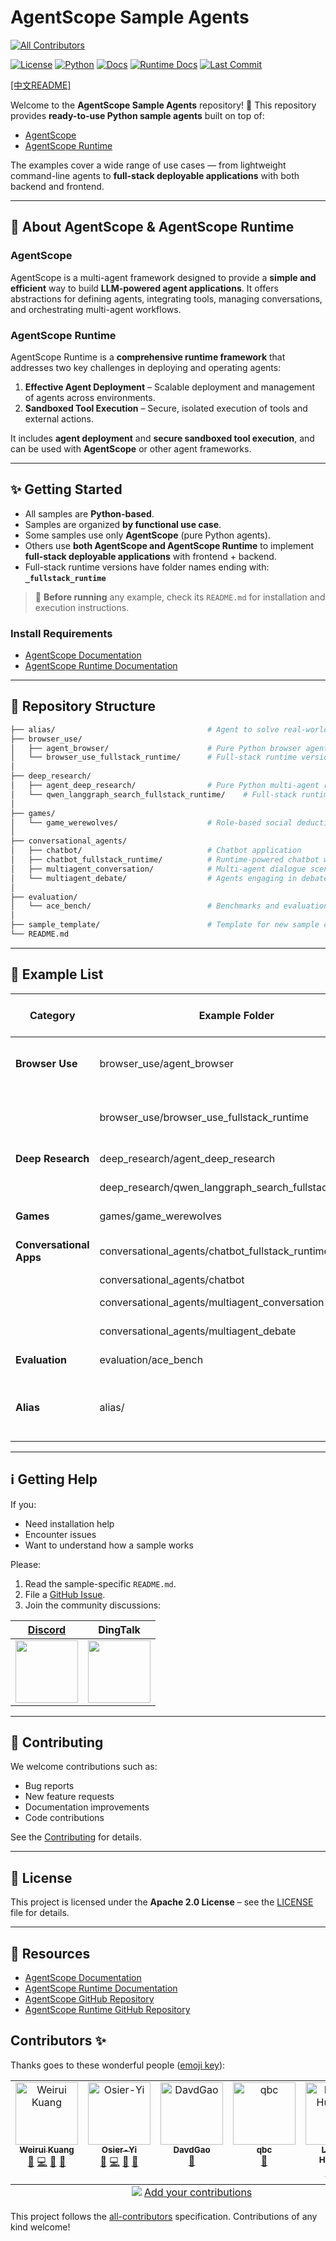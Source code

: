# AgentScope Sample Agents

<!-- ALL-CONTRIBUTORS-BADGE:START - Do not remove or modify this section -->
[![All Contributors](https://img.shields.io/badge/all_contributors-5-orange.svg?style=flat-square)](#contributors-)
<!-- ALL-CONTRIBUTORS-BADGE:END -->
[![License](https://img.shields.io/badge/license-Apache%202.0-blue.svg)](https://github.com/agentscope-ai/agentscope-samples/blob/main/LICENSE)
[![Python](https://img.shields.io/badge/python-%3E%3D3.10-blue)](https://www.python.org/)
[![Docs](https://img.shields.io/badge/docs-AgentScope-blue)](https://doc.agentscope.io/)
[![Runtime Docs](https://img.shields.io/badge/docs-AgentScope%20Runtime-red)](https://runtime.agentscope.io/)
[![Last Commit](https://img.shields.io/github/last-commit/agentscope-ai/agentscope-samples)](https://github.com/agentscope-ai/agentscope-samples)

[[中文README]](README_zh.md)

Welcome to the **AgentScope Sample Agents** repository! 🎯
This repository provides **ready-to-use Python sample agents** built on top of:

- [AgentScope](https://github.com/agentscope-ai/agentscope)
- [AgentScope Runtime](https://github.com/agentscope-ai/agentscope-runtime)

The examples cover a wide range of use cases — from lightweight command-line agents to **full-stack deployable applications** with both backend and frontend.

------

## 📖 About AgentScope & AgentScope Runtime

### **AgentScope**

AgentScope is a multi-agent framework designed to provide a **simple and efficient** way to build **LLM-powered agent applications**. It offers abstractions for defining agents, integrating tools, managing conversations, and orchestrating multi-agent workflows.

### **AgentScope Runtime**

AgentScope Runtime is a **comprehensive runtime framework** that addresses two key challenges in deploying and operating agents:

1. **Effective Agent Deployment** – Scalable deployment and management of agents across environments.
2. **Sandboxed Tool Execution** – Secure, isolated execution of tools and external actions.

It includes **agent deployment** and **secure sandboxed tool execution**, and can be used with **AgentScope** or other agent frameworks.

------

## ✨ Getting Started

- All samples are **Python-based**.
- Samples are organized **by functional use case**.
- Some samples use only **AgentScope** (pure Python agents).
- Others use **both AgentScope and AgentScope Runtime** to implement **full-stack deployable applications** with frontend + backend.
- Full-stack runtime versions have folder names ending with:
  **`_fullstack_runtime`**

> 📌 **Before running** any example, check its `README.md` for installation and execution instructions.

### Install Requirements

- [AgentScope Documentation](https://doc.agentscope.io/)
- [AgentScope Runtime Documentation](https://runtime.agentscope.io/)

------

## 🌳 Repository Structure

```bash
├── alias/                                  # Agent to solve real-world problems
├── browser_use/
│   ├── agent_browser/                      # Pure Python browser agent
│   └── browser_use_fullstack_runtime/      # Full-stack runtime version with frontend/backend
│
├── deep_research/
│   ├── agent_deep_research/                # Pure Python multi-agent research
│   └── qwen_langgraph_search_fullstack_runtime/    # Full-stack runtime-enabled research app
│
├── games/
│   └── game_werewolves/                    # Role-based social deduction game
│
├── conversational_agents/
│   ├── chatbot/                            # Chatbot application
│   ├── chatbot_fullstack_runtime/          # Runtime-powered chatbot with UI
│   ├── multiagent_conversation/            # Multi-agent dialogue scenario
│   └── multiagent_debate/                  # Agents engaging in debates
│
├── evaluation/
│   └── ace_bench/                          # Benchmarks and evaluation tools
│
├── sample_template/                        # Template for new sample contributions
└── README.md
```

------

## 📌 Example List

| Category                | Example Folder                                        | Uses AgentScope | Use AgentScope Runtime | Description                                                               |
|-------------------------|-------------------------------------------------------|-----------------|------------------------|---------------------------------------------------------------------------|
| **Browser Use**         | browser_use/agent_browser                             | ✅               | ❌                      | Command-line browser automation using AgentScope                          |
|                         | browser_use/browser_use_fullstack_runtime             | ✅               | ✅                      | Full-stack browser automation with UI & sandbox                           |
| **Deep Research**       | deep_research/agent_deep_research                     | ✅               | ❌                      | Multi-agent research pipeline                                             |
|                         | deep_research/qwen_langgraph_search_fullstack_runtime | ❌               | ✅                      | Full-stack deep research app                                              |
| **Games**               | games/game_werewolves                                 | ✅               | ❌                      | Multi-agent roleplay game                                                 |
| **Conversational Apps** | conversational_agents/chatbot_fullstack_runtime       | ✅               | ✅                      | Chatbot application with frontend/backend                                 |
|                         | conversational_agents/chatbot                         | ✅               | ❌                      |                                                                           |
|                         | conversational_agents/multiagent_conversation         | ✅               | ❌                      | Multi-agent dialogue scenario                                             |
|                         | conversational_agents/multiagent_debate               | ✅               | ❌                      | Agents engaging in debates                                                |
| **Evaluation**          | evaluation/ace_bench                                  | ✅               | ❌                      | Benchmarks with ACE Bench                                                 |
| **Alias**               | alias/                                                | ✅               | ✅                      | Agent application running in sandbox to solve diverse real-world problems |

------

## ℹ️ Getting Help

If you:

- Need installation help
- Encounter issues
- Want to understand how a sample works

Please:

1. Read the sample-specific `README.md`.
2. File a [GitHub Issue](https://github.com/agentscope-ai/agentscope-samples/issues).
3. Join the community discussions:

| [Discord](https://discord.gg/eYMpfnkG8h)                                                                                         | DingTalk                                                                                                                          |
|----------------------------------------------------------------------------------------------------------------------------------|-----------------------------------------------------------------------------------------------------------------------------------|
| <img src="https://gw.alicdn.com/imgextra/i1/O1CN01hhD1mu1Dd3BWVUvxN_!!6000000000238-2-tps-400-400.png" width="100" height="100"> | <img src="https://img.alicdn.com/imgextra/i1/O1CN01LxzZha1thpIN2cc2E_!!6000000005934-2-tps-497-477.png" width="100" height="100"> |

------

## 🤝 Contributing

We welcome contributions such as:

- Bug reports
- New feature requests
- Documentation improvements
- Code contributions

See the [Contributing](https://github.com/agentscope-ai/agentscope-samples/blob/main/CONTRIBUTING.md) for details.

------

## 📄 License

This project is licensed under the **Apache 2.0 License** – see the [LICENSE](https://github.com/agentscope-ai/agentscope-samples/blob/main/LICENSE) file for details.


------

## 🔗 Resources

- [AgentScope Documentation](https://doc.agentscope.io/)
- [AgentScope Runtime Documentation](https://runtime.agentscope.io/)
- [AgentScope GitHub Repository](https://github.com/agentscope-ai/agentscope)
- [AgentScope Runtime GitHub Repository](https://github.com/agentscope-ai/agentscope-runtime)

## Contributors ✨

Thanks goes to these wonderful people ([emoji key](https://allcontributors.org/docs/en/emoji-key)):

<!-- ALL-CONTRIBUTORS-LIST:START - Do not remove or modify this section -->
<!-- prettier-ignore-start -->
<!-- markdownlint-disable -->
<table>
  <tbody>
    <tr>
      <td align="center" valign="top" width="14.28%"><a href="http://weiruikuang.com"><img src="https://avatars.githubusercontent.com/u/39145382?v=4?s=100" width="100px;" alt="Weirui Kuang"/><br /><sub><b>Weirui Kuang</b></sub></a><br /><a href="#maintenance-rayrayraykk" title="Maintenance">🚧</a> <a href="https://github.com/agentscope-ai/agentscope-samples/commits?author=rayrayraykk" title="Code">💻</a> <a href="https://github.com/agentscope-ai/agentscope-samples/pulls?q=is%3Apr+reviewed-by%3Arayrayraykk" title="Reviewed Pull Requests">👀</a> <a href="https://github.com/agentscope-ai/agentscope-samples/commits?author=rayrayraykk" title="Documentation">📖</a></td>
      <td align="center" valign="top" width="14.28%"><a href="https://github.com/Osier-Yi"><img src="https://avatars.githubusercontent.com/u/8287381?v=4?s=100" width="100px;" alt="Osier-Yi"/><br /><sub><b>Osier-Yi</b></sub></a><br /><a href="#maintenance-Osier-Yi" title="Maintenance">🚧</a> <a href="https://github.com/agentscope-ai/agentscope-samples/commits?author=Osier-Yi" title="Code">💻</a> <a href="https://github.com/agentscope-ai/agentscope-samples/pulls?q=is%3Apr+reviewed-by%3AOsier-Yi" title="Reviewed Pull Requests">👀</a> <a href="https://github.com/agentscope-ai/agentscope-samples/commits?author=Osier-Yi" title="Documentation">📖</a></td>
      <td align="center" valign="top" width="14.28%"><a href="https://davdgao.github.io/"><img src="https://avatars.githubusercontent.com/u/102287034?v=4?s=100" width="100px;" alt="DavdGao"/><br /><sub><b>DavdGao</b></sub></a><br /><a href="#maintenance-DavdGao" title="Maintenance">🚧</a></td>
      <td align="center" valign="top" width="14.28%"><a href="https://github.com/qbc2016"><img src="https://avatars.githubusercontent.com/u/22984042?v=4?s=100" width="100px;" alt="qbc"/><br /><sub><b>qbc</b></sub></a><br /><a href="#maintenance-qbc2016" title="Maintenance">🚧</a></td>
      <td align="center" valign="top" width="14.28%"><a href="https://github.com/411380764"><img src="https://avatars.githubusercontent.com/u/61401544?v=4?s=100" width="100px;" alt="Lamont Huffman"/><br /><sub><b>Lamont Huffman</b></sub></a><br /><a href="https://github.com/agentscope-ai/agentscope-samples/commits?author=411380764" title="Code">💻</a> <a href="https://github.com/agentscope-ai/agentscope-samples/commits?author=411380764" title="Tests">⚠️</a></td>
    </tr>
  </tbody>
  <tfoot>
    <tr>
      <td align="center" size="13px" colspan="7">
        <img src="https://raw.githubusercontent.com/all-contributors/all-contributors-cli/1b8533af435da9854653492b1327a23a4dbd0a10/assets/logo-small.svg">
          <a href="https://all-contributors.js.org/docs/en/bot/usage">Add your contributions</a>
        </img>
      </td>
    </tr>
  </tfoot>
</table>

<!-- markdownlint-restore -->
<!-- prettier-ignore-end -->

<!-- ALL-CONTRIBUTORS-LIST:END -->

This project follows the [all-contributors](https://github.com/all-contributors/all-contributors) specification. Contributions of any kind welcome!
